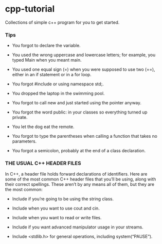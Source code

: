 # cpp-tutorial
Collections of simple c++ program for you to get started.

### Tips

+ You forgot to declare the variable.

+ You used the wrong uppercase and lowercase letters; for example, you typed Main when you meant main.

+ You used one equal sign (=) when you were supposed to use two (==), either in an if statement or in a for loop.

+ You forgot #include <iostream> or using namespace std;.

+ You dropped the laptop in the swimming pool.

+ You forgot to call new and just started using the pointer anyway.

+ You forgot the word public: in your classes so everything turned up private.

+ You let the dog eat the remote.

+ You forgot to type the parentheses when calling a function that takes no parameters.

+ You forgot a semicolon, probably at the end of a class declaration.


### THE USUAL C++ HEADER FILES
In C++, a header file holds forward declarations of identifiers. Here are some of the most common C++ header files that you’ll be using, along with their correct spellings. These aren’t by any means all of them, but they are the most common:

+ Include <string> if you’re going to be using the string class.

+ Include <iostream> when you want to use cout and cin.

+ Include <fstream> when you want to read or write files.

+ Include <iomanip> if you want advanced manipulator usage in your streams.

+ Include <stdlib.h> for general operations, including system(“PAUSE”).
